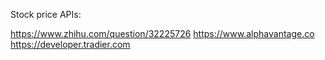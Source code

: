 Stock price APIs:

https://www.zhihu.com/question/32225726
https://www.alphavantage.co
https://developer.tradier.com